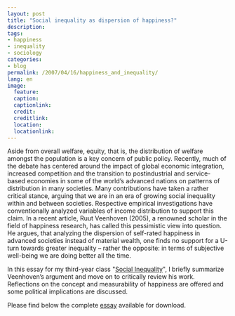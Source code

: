 ```yaml
---
layout: post
title: "Social inequality as dispersion of happiness?"
description:
tags:
- happiness
- inequality
- sociology
categories:
- blog
permalink: /2007/04/16/happiness_and_inequality/
lang: en
image:
  feature:
  caption: 
  captionlink: 
  credit: 
  creditlink: 
  location: 
  locationlink:
---
```


Aside from overall welfare, equity, that is, the distribution of welfare  amongst the population is a key concern of public policy. 
Recently, much of the debate has centered around the impact of global economic integration, increased competition and the transition to postindustrial and service-based economies in some of the world’s advanced nations on patterns of distribution in many societies. 
Many contributions have taken a rather critical stance, arguing that we are in an era of growing social inequality within and between societies. Respective empirical investigations have conventionally analyzed variables of income distribution to support this claim. 
In a recent article, Ruut Veenhoven (2005), a renowned scholar in the field of happiness research,  has called this pessimistic view into question. He argues, that analyzing the dispersion of self-rated happiness in advanced societies instead of material wealth, one finds no support for a U-turn towards greater inequality – rather the opposite: in terms of subjective well-being we are doing better all the time.

In this essay for my third-year class "[Social Inequality](http://www.jacobs-university.de/academics/courses/Spring_2007/SHSS/930302_1/)", I briefly summarize Veenhoven’s argument and move on to critically review his work. Reflections on the concept and measurability of happiness are offered and some political implications are discussed.

Please find below the complete [essay](http://dl.dropboxusercontent.com/u/5341489/images/essay_social-inequality-happiness_m-held.pdf) available for download.